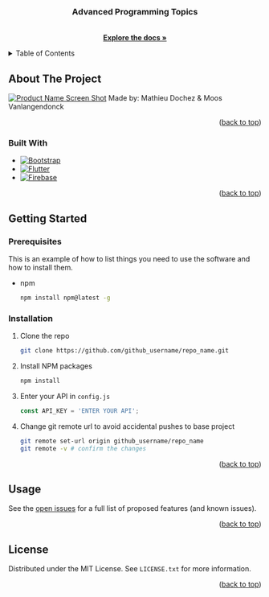 <!-- PROJECT LOGO -->
<br />
<div align="center">
  <a href="https://github.com/MathieuDochez/advprogtemp">
<!--     <img src="images/logo.png" alt="Logo" width="80" height="80"> -->
  </a>

<h3 align="center">Advanced Programming Topics</h3>

  <p align="center">
<!--     TODO -->
    <br />
    <a href="https://github.com/MathieuDochez/advprogtemp"><strong>Explore the docs »</strong></a>
    <br />
  </p>
</div>

<!-- TABLE OF CONTENTS -->
<details>
  <summary>Table of Contents</summary>
  <ol>
    <li>
      <a href="#about-the-project">About The Project</a>
      <ul>
        <li><a href="#built-with">Built With</a></li>
      </ul>
    </li>
    <li>
      <a href="#getting-started">Getting Started</a>
      <ul>
        <li><a href="#prerequisites">Prerequisites</a></li>
        <li><a href="#installation">Installation</a></li>
      </ul>
    </li>
    <li><a href="#usage">Usage</a></li>
    <li><a href="#license">License</a></li>
  </ol>
</details>

<!-- ABOUT THE PROJECT -->
## About The Project

[![Product Name Screen Shot][product-screenshot]](https://example.com)
Made by: Mathieu Dochez & Moos Vanlangendonck
<!-- TODO -->

<p align="right">(<a href="#readme-top">back to top</a>)</p>

### Built With

* [![Bootstrap][Bootstrap.com]][Bootstrap-url]
* [![Flutter][Flutter.com]][Flutter-url]
* [![Firebase][Firebase.com]][Firebase-url]

<p align="right">(<a href="#readme-top">back to top</a>)</p>

<!-- GETTING STARTED -->
## Getting Started
### Prerequisites

This is an example of how to list things you need to use the software and how to install them.
* npm
  ```sh
  npm install npm@latest -g
  ```

### Installation

1. Clone the repo
   ```sh
   git clone https://github.com/github_username/repo_name.git
   ```
2. Install NPM packages
   ```sh
   npm install
   ```
3. Enter your API in `config.js`
   ```js
   const API_KEY = 'ENTER YOUR API';
   ```
6. Change git remote url to avoid accidental pushes to base project
   ```sh
   git remote set-url origin github_username/repo_name
   git remote -v # confirm the changes
   ```

<p align="right">(<a href="#readme-top">back to top</a>)</p>

<!-- USAGE EXAMPLES -->
## Usage

See the [open issues](https://github.com/MathieuDochez/advprogtemp/issues) for a full list of proposed features (and known issues).

<p align="right">(<a href="#readme-top">back to top</a>)</p>

<!-- LICENSE -->
## License
Distributed under the MIT License. See `LICENSE.txt` for more information.

<p align="right">(<a href="#readme-top">back to top</a>)</p>

<!-- MARKDOWN LINKS & IMAGES -->
[web-shield]: https://www.google.com/url?sa=i&url=https%3A%2F%2Fseeklogo.com%2Fvector-logo%2F446770%2Fweb-icon&psig=AOvVaw3tzTyUVCYP0f_M5VUwRf6x&ust=1731581904645000&source=images&cd=vfe&opi=89978449&ved=0CBQQjRxqFwoTCNjt87iT2YkDFQAAAAAdAAAAABAE
[web-url]: #todo
[issues-shield]: https://img.shields.io/badge/Github_Issues
[issues-url]: https://github.com/MathieuDochez/advprogtemp/issues
[license-shield]:https://img.shields.io/github/license/TheCherno/Hazel
[license-url]: LICENSE.txt
[product-screenshot]: images/screenshot.png
[Bootstrap.com]: https://img.shields.io/badge/Bootstrap-563D7C?style=for-the-badge&logo=bootstrap&logoColor=white
[Bootstrap-url]: https://getbootstrap.com
[Firebase.com]: https://www.gstatic.com/devrel-devsite/prod/vc1876c9afda71006d25374702aaf4e66517da84f7b6c3f5bd43a8148dec68337/firebase/images/lockup.svg
[Firebase-url]: https://firebase.google.com/docs
[Flutter.com]: https://storage.googleapis.com/cms-storage-bucket/ec64036b4eacc9f3fd73.svg
[Flutter-url]: https://docs.flutter.dev/?_gl=1*19nd8u6*_ga*NzQzMzY4OTQzLjE3Mjk1MjE5NjY.*_ga_04YGWK0175*MTczMTQ5NjI0MC4yLjAuMTczMTQ5NjI0MC4wLjAuMA..
